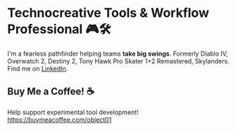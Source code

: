 # Technocreative Tools & Workflow Professional 🎮🛠️
I'm a fearless pathfinder helping teams **take big swings**.  Formerly Diablo IV, Overwatch 2, Destiny 2, Tony Hawk Pro Skater 1+2 Remastered, Skylanders. Find me on [LinkedIn](https://linkedin.com/in/object01).

## Buy Me a Coffee! ☕
Help support experimental tool development!  https://buymeacoffee.com/object01

<!--
**object01/object01** is a ✨ _special_ ✨ repository because its `README.md` (this file) appears on your GitHub profile.

Here are some ideas to get you started:

- 🔭 I’m currently working on ...
- 🌱 I’m currently learning ...
- 👯 I’m looking to collaborate on ...
- 🤔 I’m looking for help with ...
- 💬 Ask me about ...
- 📫 How to reach me: ...
- 😄 Pronouns: ...
- ⚡ Fun fact: ...
-->

